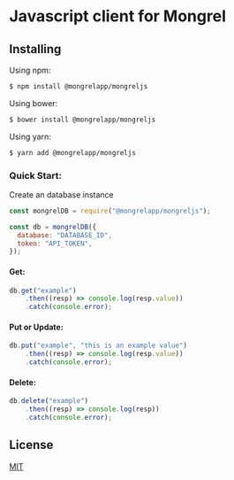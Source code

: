 # Javascript client for Mongrel


## Installing

Using npm:

```bash
$ npm install @mongrelapp/mongreljs
```

Using bower:

```bash
$ bower install @mongrelapp/mongreljs
```

Using yarn:

```bash
$ yarn add @mongrelapp/mongreljs
```

### Quick Start:

Create an database instance

```javascript
const mongrelDB = require("@mongrelapp/mongreljs");

const db = mongrelDB({
  database: "DATABASE_ID",
  token: "API_TOKEN",
});
```

#### Get:

```javascript
db.get("example")
    .then((resp) => console.log(resp.value))
    .catch(console.error);
```

#### Put or Update:

```javascript
db.put("example", "this is an example value")
    .then((resp) => console.log(resp.value))
    .catch(console.error);
```

#### Delete:

```javascript
db.delete("example")
    .then((resp) => console.log(resp))
    .catch(console.error);
```


## License

[MIT](LICENSE)
